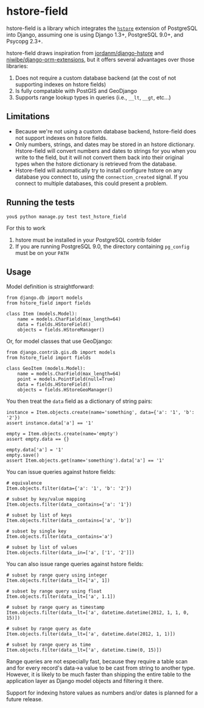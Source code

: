 # hstore-field

hstore-field is a library which integrates the [`hstore`](http://www.postgresql.org/docs/9.0/interactive/hstore.html)
extension of PostgreSQL into Django, assuming one is using Django 1.3+, PostgreSQL 9.0+, and Psycopg 2.3+.

hstore-field draws inspiration from [jordanm/django-hstore](http://github.com/jordanm/django-hstore)
and [niwibe/django-orm-extensions](https://github.com/niwibe/django-orm-extensions), but 
it offers several advantages over those libraries:

 1. Does not require a custom database backend (at the cost of not supporting indexes on
    hstore fields)
 1. Is fully compatable with PostGIS and GeoDjango
 1. Supports range lookup types in queries (i.e., `__lt`, `__gt`, etc...)

## Limitations

- Because we're not using a custom database backend, hstore-field does not support indexes 
  on hstore fields.
- Only numbers, strings, and dates may be stored in an hstore dictionary. Hstore-field will 
  convert numbers and dates to strings for you when you write to the field, but it will not 
  convert them back into their original types when the hstore dictionary is retrieved from 
  the database.
- Hstore-field will automatically try to install configure hstore on any database you connect 
  to, using the `connection_created` signal. If you connect to multiple databases, this could
  present a problem.

## Running the tests

    you$ python manage.py test test_hstore_field 
    
  For this to work
  1. hstore must be installed in your PostgreSQL contrib folder
  1. If you are running PostgreSQL 9.0, the directory containing `pg_config` must be on your `PATH`

## Usage

Model definition is straightforward:

    from django.db import models
    from hstore_field import fields

    class Item (models.Model):
        name = models.CharField(max_length=64)
        data = fields.HStoreField()
        objects = fields.HStoreManager()

Or, for model classes that use GeoDjango:

    from django.contrib.gis.db import models
    from hstore_field import fields
    
    class GeoItem (models.Model):
        name = models.CharField(max_length=64)
        point = models.PointField(null=True)
        data = fields.HStoreField()
        objects = fields.HStoreGeoManager()

You then treat the `data` field as a dictionary of string pairs:

    instance = Item.objects.create(name='something', data={'a': '1', 'b': '2'})
    assert instance.data['a'] == '1'

    empty = Item.objects.create(name='empty')
    assert empty.data == {}

    empty.data['a'] = '1'
    empty.save()
    assert Item.objects.get(name='something').data['a'] == '1'

You can issue queries against hstore fields:

    # equivalence
    Item.objects.filter(data={'a': '1', 'b': '2'})

    # subset by key/value mapping
    Item.objects.filter(data__contains={'a': '1'})

    # subset by list of keys
    Item.objects.filter(data__contains=['a', 'b'])

    # subset by single key
    Item.objects.filter(data__contains='a')
    
    # subset by list of values
    Item.objects.filter(data__in=['a', ['1', '2']])

You can also issue range queries against hstore fields:
    
    # subset by range query using integer
    Item.objects.filter(data__lt=['a', 1])
    
    # subset by range query using float
    Item.objects.filter(data__lt=['a', 1.1])

    # subset by range query as timestamp
    Item.objects.filter(data__lt=['a', datetime.datetime(2012, 1, 1, 0, 15)])
    
    # subset by range query as date
    Item.objects.filter(data__lt=['a', datetime.date(2012, 1, 1)])
    
    # subset by range query as time
    Item.objects.filter(data__lt=['a', datetime.time(0, 15)])
    
Range queries are not especially fast, because they require a table scan and for every 
record's data->a value to be cast from string to another type. However, it is likely to
be much faster than shipping the entire table to the application layer as Django model
objects and filtering it there.

Support for indexing hstore values as numbers and/or dates is planned for a future 
release.
